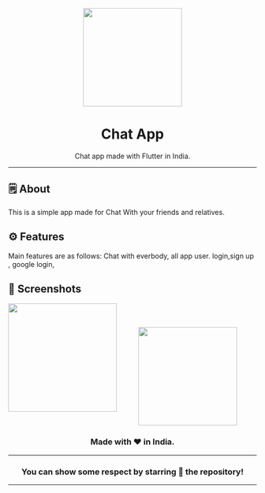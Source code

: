 <div align="center">


<img src="https://github.com/user-attachments/assets/bf280e78-a1e3-4d36-b10b-3a18c86e956c" height="200" widht="200">



# **Chat App**
Chat app made with Flutter in India.

---


</div>



## 🗒 About

This is a simple app made for Chat With your friends and relatives.



## ⚙️ Features
Main features are as follows:
Chat with everbody,
all app user.
login,sign up ,
google login,
## 📲 Screenshots

<p>

<img align="left" src="https://github.com/user-attachments/assets/47b39e99-7ef5-4795-8c57-c0953d54683f" width="220px">


</p>

<br><br>



<div align="center">

<img src="./assets/icons/logo.png" width="200px" height="200px">

### Made with ❤️ in India.
---
### You can show some respect by starring 🌟 the repository!
---
</div>
